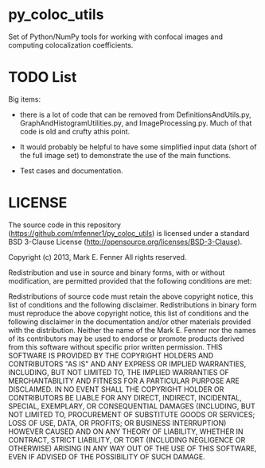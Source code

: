 py_coloc_utils
==============

Set of Python/NumPy tools for working with confocal images and
computing colocalization coefficients.

TODO List
=========
Big items:


 * there is a lot of code that can be removed from
   DefinitionsAndUtils.py, GraphAndHistogramUtilities.py, and
   ImageProcessing.py. Much of that code is old and crufty athis
   point.
 
 * It would probably be helpful to have some simplified input data
   (short of the full image set) to demonstrate the use of the main
   functions.

 * Test cases and documentation.
 


LICENSE
=======
The source code in this repository
(https://github.com/mfenner1/py_coloc_utils) is licensed under a
standard BSD 3-Clause License
(http://opensource.org/licenses/BSD-3-Clause).

Copyright (c) 2013, Mark E. Fenner
All rights reserved.

Redistribution and use in source and binary forms, with or without modification, are permitted provided that the following conditions are met:

Redistributions of source code must retain the above copyright notice, this list of conditions and the following disclaimer.
Redistributions in binary form must reproduce the above copyright notice, this list of conditions and the following disclaimer in the documentation and/or other materials provided with the distribution.
Neither the name of the Mark E. Fenner nor the names of its contributors may be used to endorse or promote products derived from this software without specific prior written permission.
THIS SOFTWARE IS PROVIDED BY THE COPYRIGHT HOLDERS AND CONTRIBUTORS "AS IS" AND ANY EXPRESS OR IMPLIED WARRANTIES, INCLUDING, BUT NOT LIMITED TO, THE IMPLIED WARRANTIES OF MERCHANTABILITY AND FITNESS FOR A PARTICULAR PURPOSE ARE DISCLAIMED. IN NO EVENT SHALL THE COPYRIGHT HOLDER OR CONTRIBUTORS BE LIABLE FOR ANY DIRECT, INDIRECT, INCIDENTAL, SPECIAL, EXEMPLARY, OR CONSEQUENTIAL DAMAGES (INCLUDING, BUT NOT LIMITED TO, PROCUREMENT OF SUBSTITUTE GOODS OR SERVICES; LOSS OF USE, DATA, OR PROFITS; OR BUSINESS INTERRUPTION) HOWEVER CAUSED AND ON ANY THEORY OF LIABILITY, WHETHER IN CONTRACT, STRICT LIABILITY, OR TORT (INCLUDING NEGLIGENCE OR OTHERWISE) ARISING IN ANY WAY OUT OF THE USE OF THIS SOFTWARE, EVEN IF ADVISED OF THE POSSIBILITY OF SUCH DAMAGE.


